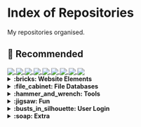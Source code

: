 # Index of Repositories
My repositories organised.

## :star2: Recommended
<a href="https://github.com/KennyOliver/searchable-csv">
  <img align="center" src="https://github-readme-stats.vercel.app/api/pin/?theme=radical&hide_border=true&username=KennyOliver&repo=searchable-csv" />
</a>
<a href="https://github.com/KennyOliver/walk-in-the-woods">
  <img align="center" src="https://github-readme-stats.vercel.app/api/pin/?theme=radical&hide_border=true&username=KennyOliver&repo=walk-in-the-woods" />
</a>
<a href="https://github.com/KennyOliver/easter-egg-orders-db">
  <img align="center" src="https://github-readme-stats.vercel.app/api/pin/?theme=radical&hide_border=true&username=KennyOliver&repo=easter-egg-orders-db" />
</a>
<a href="https://github.com/KennyOliver/user-login">
  <img align="center" src="https://github-readme-stats.vercel.app/api/pin/?theme=radical&hide_border=true&username=KennyOliver&repo=user-login" />
</a>
<a href="https://github.com/KennyOliver/school-spree">
  <img align="center" src="https://github-readme-stats.vercel.app/api/pin/?theme=radical&hide_border=true&username=KennyOliver&repo=school-spree" />
</a>
<a href="https://github.com/KennyOliver/file-viewer">
  <img align="center" src="https://github-readme-stats.vercel.app/api/pin/?theme=radical&hide_border=true&username=KennyOliver&repo=file-viewer" />
</a>
<a href="https://github.com/KennyOliver/animated-profile-badge">
  <img align="center" src="https://github-readme-stats.vercel.app/api/pin/?theme=radical&hide_border=true&username=KennyOliver&repo=animated-profile-badge" />
</a>
<a href="https://github.com/KennyOliver/neumorphia.css">
  <img align="center" src="https://github-readme-stats.vercel.app/api/pin/?theme=radical&hide_border=true&username=KennyOliver&repo=neumorphia.css" />
</a>
<a href="https://github.com/KennyOliver/vividHues">
  <img align="center" src="https://github-readme-stats.vercel.app/api/pin/?theme=radical&hide_border=true&username=KennyOliver&repo=vividHues" />
</a>

<details><summary><b>:bricks: Website Elements</b></summary>
<a href="https://github.com/KennyOliver/animated-profile-badge">
  <img align="center" src="https://github-readme-stats.vercel.app/api/pin/?theme=radical&hide_border=true&username=KennyOliver&repo=animated-profile-badge" />
</a>
<a href="https://github.com/KennyOliver/neumorphia.css">
  <img align="center" src="https://github-readme-stats.vercel.app/api/pin/?theme=radical&hide_border=true&username=KennyOliver&repo=neumorphia.css" />
</a>
</details>

<details><summary><b>:file_cabinet: File Databases</b></summary>
<a href="https://github.com/KennyOliver/easter-egg-orders-db">
  <img align="center" src="https://github-readme-stats.vercel.app/api/pin/?theme=radical&hide_border=true&username=KennyOliver&repo=easter-egg-orders-db" />
</a>
<a href="https://github.com/KennyOliver/searchable-csv">
  <img align="center" src="https://github-readme-stats.vercel.app/api/pin/?theme=radical&hide_border=true&username=KennyOliver&repo=searchable-csv" />
</a>
<a href="https://github.com/KennyOliver/fruit-db-search-engine">
  <img align="center" src="https://github-readme-stats.vercel.app/api/pin/?theme=radical&hide_border=true&username=KennyOliver&repo=fruit-db-search-engine" />
</a>
<a href="https://github.com/KennyOliver/library-inventory">
  <img align="center" src="https://github-readme-stats.vercel.app/api/pin/?theme=radical&hide_border=true&username=KennyOliver&repo=library-inventory" />
</a>
<a href="https://github.com/KennyOliver/csv-leaderboard">
  <img align="center" src="https://github-readme-stats.vercel.app/api/pin/?theme=radical&hide_border=true&username=KennyOliver&repo=csv-leaderboard" />
</a>
</details>

<details><summary><b>:hammer_and_wrench: Tools</b></summary>
<a href="https://github.com/KennyOliver/basic-calculator">
  <img align="center" src="https://github-readme-stats.vercel.app/api/pin/?theme=radical&hide_border=true&username=KennyOliver&repo=basic-calculator" />
</a>
<a href="https://github.com/KennyOliver/char-unicode-converter">
  <img align="center" src="https://github-readme-stats.vercel.app/api/pin/?theme=radical&hide_border=true&username=KennyOliver&repo=char-unicode-converter" />
</a>
<a href="https://github.com/KennyOliver/vivid-hues">
  <img align="center" src="https://github-readme-stats.vercel.app/api/pin/?theme=radical&hide_border=true&username=KennyOliver&repo=vivid-hues" />
</a>
<a href="https://github.com/KennyOliver/bubble-binary">
  <img align="center" src="https://github-readme-stats.vercel.app/api/pin/?theme=radical&hide_border=true&username=KennyOliver&repo=bubble-binary" />
</a>
<a href="https://github.com/KennyOliver/file-viewer">
  <img align="center" src="https://github-readme-stats.vercel.app/api/pin/?theme=radical&hide_border=true&username=KennyOliver&repo=file-viewer" />
</a>
<a href="https://github.com/KennyOliver/merge-sort">
  <img align="center" src="https://github-readme-stats.vercel.app/api/pin/?theme=radical&hide_border=true&username=KennyOliver&repo=merge-sort" />
</a>
  <a href="https://github.com/KennyOliver/vividHues">
  <img align="center" src="https://github-readme-stats.vercel.app/api/pin/?theme=radical&hide_border=true&username=KennyOliver&repo=vividHues" />
</a>
</details>

<details><summary><b>:jigsaw: Fun</b></summary>
<a href="https://github.com/KennyOliver/school-spree">
  <img align="center" src="https://github-readme-stats.vercel.app/api/pin/?theme=radical&hide_border=true&username=KennyOliver&repo=school-spree" />
</a>
<a href="https://github.com/KennyOliver/find-the-fish">
  <img align="center" src="https://github-readme-stats.vercel.app/api/pin/?theme=radical&hide_border=true&username=KennyOliver&repo=find-the-fish" />
</a>
<a href="https://github.com/KennyOliver/rock-paper-scissors">
  <img align="center" src="https://github-readme-stats.vercel.app/api/pin/?theme=radical&hide_border=true&username=KennyOliver&repo=rock-paper-scissors" />
</a>
<a href="https://github.com/KennyOliver/compsci-terms-quiz">
  <img align="center" src="https://github-readme-stats.vercel.app/api/pin/?theme=radical&hide_border=true&username=KennyOliver&repo=compsci-terms-quiz" />
</a>
<a href="https://github.com/KennyOliver/walk-in-the-woods">
  <img align="center" src="https://github-readme-stats.vercel.app/api/pin/?theme=radical&hide_border=true&username=KennyOliver&repo=walk-in-the-woods" />
</a>
</details>

<details><summary><b>:busts_in_silhouette: User Login</b></summary>
<a href="https://github.com/KennyOliver/user-login">
  <img align="center" src="https://github-readme-stats.vercel.app/api/pin/?theme=radical&hide_border=true&username=KennyOliver&repo=user-login" />
</a>
<a href="https://github.com/KennyOliver/input-sanitation">
  <img align="center" src="https://github-readme-stats.vercel.app/api/pin/?theme=radical&hide_border=true&username=KennyOliver&repo=input-sanitation" />
</a>
</details>

<details><summary><b>:soap: Extra</b></summary>
<a href="https://github.com/KennyOliver/cpp-variables">
  <img align="center" src="https://github-readme-stats.vercel.app/api/pin/?theme=radical&hide_border=true&username=KennyOliver&repo=cpp-variables" />
</a>
<a href="https://github.com/KennyOliver/sum-of-inputs">
  <img align="center" src="https://github-readme-stats.vercel.app/api/pin/?theme=radical&hide_border=true&username=KennyOliver&repo=sum-of-inputs" />
</a>
<a href="https://github.com/KennyOliver/count-to-ten">
  <img align="center" src="https://github-readme-stats.vercel.app/api/pin/?theme=radical&hide_border=true&username=KennyOliver&repo=count-to-ten" />
</a>
<a href="https://github.com/KennyOliver/hello-app">
  <img align="center" src="https://github-readme-stats.vercel.app/api/pin/?theme=radical&hide_border=true&username=KennyOliver&repo=hello-app" />
</a>
<a href="https://github.com/KennyOliver/ml-recog-p-n-phrases">
  <img align="center" src="https://github-readme-stats.vercel.app/api/pin/?theme=radical&hide_border=true&username=KennyOliver&repo=ml-recog-p-n-phrases" />
</a>
</details>
